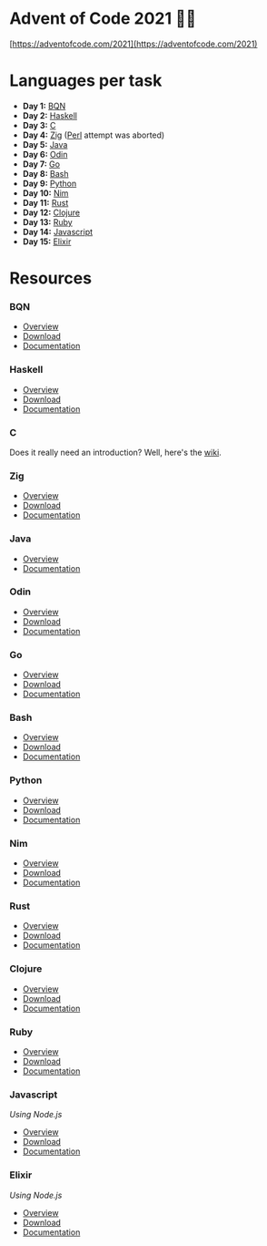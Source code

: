 # Advent of Code 2021 🎄🎅
[https://adventofcode.com/2021](https://adventofcode.com/2021)

# Languages per task
 - **Day 1:** [BQN](#bqn)
 - **Day 2:** [Haskell](#haskell)
 - **Day 3:** [C](#c)
 - **Day 4:** [Zig](#zig) ([Perl](https://www.perl.org/) attempt was aborted)
 - **Day 5:** [Java](#java)
 - **Day 6:** [Odin](#odin)
 - **Day 7:** [Go](#go)
 - **Day 8:** [Bash](#bash)
 - **Day 9:** [Python](#python)
 - **Day 10:** [Nim](#nim)
 - **Day 11:** [Rust](#rust)
 - **Day 12:** [Clojure](#clojure)
 - **Day 13:** [Ruby](#ruby)
 - **Day 14:** [Javascript](#javascript)
 - **Day 15:** [Elixir](#elixir)

# Resources
### BQN
- [Overview](https://mlochbaum.github.io/BQN/index.html)
- [Download](https://github.com/dzaima/CBQN)
- [Documentation](https://mlochbaum.github.io/BQN/doc/index.html)

### Haskell
- [Overview](https://www.haskell.org/)
- [Download](https://www.haskell.org/downloads/)
- [Documentation](https://www.haskell.org/documentation/)

### C
Does it really need an introduction? Well, here's the [wiki](https://en.wikipedia.org/wiki/C_(programming_language)).

### Zig
- [Overview](https://ziglang.org/)
- [Download](https://ziglang.org/download/)
- [Documentation](https://ziglang.org/documentation/master/)

### Java
- [Overview](https://www.java.com/)
- [Documentation](https://docs.oracle.com/en/java/javase/17/index.html)

### Odin
- [Overview](https://odin-lang.org/)
- [Download](https://github.com/odin-lang/Odin/releases/latest)
- [Documentation](https://github.com/odin-lang/Odin/wiki)

### Go
- [Overview](https://go.dev/)
- [Download](https://go.dev/dl/)
- [Documentation](https://pkg.go.dev/std)

### Bash
- [Overview](https://www.gnu.org/software/bash/)
- [Download](https://ftp.gnu.org/gnu/bash/)
- [Documentation](https://www.gnu.org/software/bash/manual/bash.html)

### Python
- [Overview](https://www.python.org/)
- [Download](https://www.python.org/downloads/)
- [Documentation](https://docs.python.org/3/)

### Nim
- [Overview](https://nim-lang.org/)
- [Download](https://nim-lang.org/install.html)
- [Documentation](https://nim-lang.org/documentation.html)

### Rust
- [Overview](https://www.rust-lang.org/)
- [Download](https://rustup.rs/)
- [Documentation](https://doc.rust-lang.org/)

### Clojure
- [Overview](https://clojure.org/)
- [Download](https://clojure.org/guides/getting_started)
- [Documentation](https://clojuredocs.org/)

### Ruby
- [Overview](https://www.ruby-lang.org/)
- [Download](https://www.ruby-lang.org/en/downloads/)
- [Documentation](https://docs.ruby-lang.org/en/)

### Javascript
_Using Node.js_
- [Overview](https://nodejs.org/)
- [Download](https://nodejs.org/en/download/)
- [Documentation](https://developer.mozilla.org/en-US/docs/Web/JavaScript)

### Elixir
_Using Node.js_
- [Overview](https://elixir-lang.org/)
- [Download](https://elixir-lang.org/install.html)
- [Documentation](https://hexdocs.pm/elixir/)
